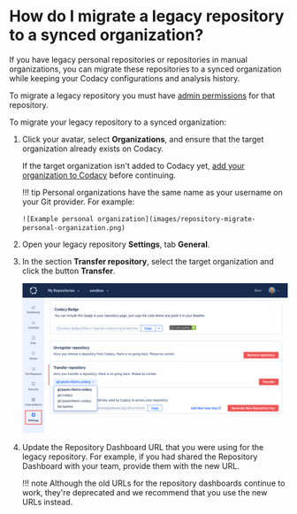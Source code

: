 # How do I migrate a legacy repository to a synced organization?

If you have legacy personal repositories or repositories in manual organizations, you can migrate these repositories to a synced organization while keeping your Codacy configurations and analysis history.

To migrate a legacy repository you must have [admin permissions](../../organizations/manual-organizations/administrative-permissions.md) for that repository.

To migrate your legacy repository to a synced organization:

1.  Click your avatar, select **Organizations**, and ensure that the target organization already exists on Codacy.

    If the target organization isn't added to Codacy yet, [add your organization to Codacy](../../organizations/what-are-synced-organizations.md#adding-an-organization) before continuing.

    !!! tip
        Personal organizations have the same name as your username on your Git provider. For example:

        ![Example personal organization](images/repository-migrate-personal-organization.png)

1.  Open your legacy repository **Settings**, tab **General**.

1.  In the section **Transfer repository**, select the target organization and click the button **Transfer**.

    ![Migrating your repository](images/repository-migrate.png)

1.  Update the Repository Dashboard URL that you were using for the legacy repository. For example, if you had shared the Repository Dashboard with your team, provide them with the new URL.

    !!! note
        Although the old URLs for the repository dashboards continue to work, they're deprecated and we recommend that you use the new URLs instead.
